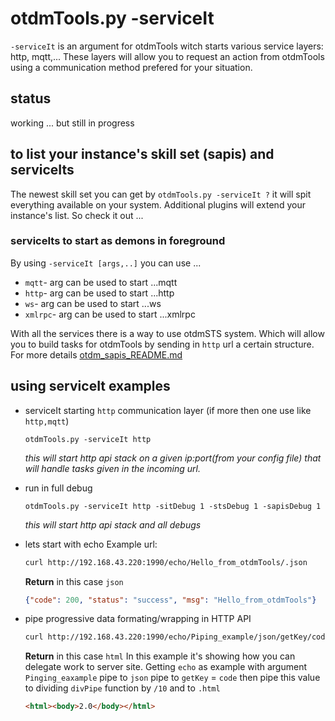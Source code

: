 # otdmTools.py -serviceIt
 
  `-serviceIt` is an argument for otdmTools witch starts various service layers: http, mqtt,... These layers will allow you to request an action from otdmTools using a communication method prefered for your situation.

## status

  working ... but still in progress

## to list your instance's skill set (sapis) and serviceIts

  The newest skill set you can get by `otdmTools.py -serviceIt ?` it will spit everything available on your system. Additional plugins will extend your instance's list. So check it out ...

### serviceIts to start as demons in foreground

  By using `-serviceIt [args,..]` you can use ...
  - `mqtt`- arg can be used to start ...mqtt
  - `http`- arg can be used to start ...http
  - `ws`- arg can be used to start ...ws
  - `xmlrpc`- arg can be used to start ...xmlrpc

  With all the services there is a way to use otdmSTS system. Which will allow you to build tasks for otdmTools by sending in
  `http` url a certain structure.  For more details [otdm_sapis_README.md](otdm_sapis_README.md)

## using serviceIt examples
  * serviceIt starting `http`  communication layer (if more then one use like `http,mqtt`)
    ```shell
    otdmTools.py -serviceIt http
    ```
    *this will start http api stack on a given ip:port(from your config file) that will handle tasks given in the incoming url.*  

  * run in full debug
    ```shell
    otdmTools.py -serviceIt http -sitDebug 1 -stsDebug 1 -sapisDebug 1
    ```
    *this will start http api stack and all debugs*  

  * lets start with echo
    Example url: 
    ```bash
    curl http://192.168.43.220:1990/echo/Hello_from_otdmTools/.json
    ```
    **Return** in this case `json`  
    ```json
    {"code": 200, "status": "success", "msg": "Hello_from_otdmTools"}
    ```

  * pipe progressive data formating/wrapping in HTTP API  
    ```bash
    curl http://192.168.43.220:1990/echo/Piping_example/json/getKey/code/divPipe/100/.html
    ```
    **Return** in this case `html`
    In this example it's showing how you can delegate work to server site. Getting `echo` as example with argument `Pinging_eaxample` pipe to `json` pipe to `getKey` = `code` then pipe this value to dividing `divPipe` function by `/10` and to `.html`
    ```html
    <html><body>2.0</body></html>
    ```

